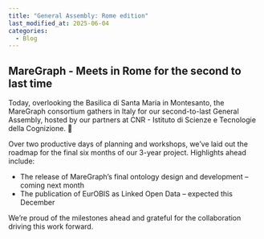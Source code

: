 ```yaml
---
title: "General Assembly: Rome edition"
last_modified_at: 2025-06-04
categories:
  - Blog
---
```

## MareGraph - Meets in Rome for the second to last time
Today, overlooking the Basilica di Santa Maria in Montesanto, the MareGraph consortium gathers in Italy for our second-to-last General Assembly, hosted by our partners at CNR - Istituto di Scienze e Tecnologie della Cognizione. 🌊 

Over two productive days of planning and workshops, we’ve laid out the roadmap for the final six months of our 3-year project. Highlights ahead include: 

- The release of MareGraph’s final ontology design and development – coming next month 
- The publication of EurOBIS as Linked Open Data – expected this December 

We’re proud of the milestones ahead and grateful for the collaboration driving this work forward.
